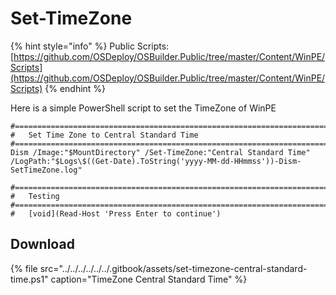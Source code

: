 # Set-TimeZone

{% hint style="info" %}
Public Scripts: [https://github.com/OSDeploy/OSBuilder.Public/tree/master/Content/WinPE/Scripts](https://github.com/OSDeploy/OSBuilder.Public/tree/master/Content/WinPE/Scripts)
{% endhint %}

Here is a simple PowerShell script to set the TimeZone of WinPE

```text
#======================================================================================
#	Set Time Zone to Central Standard Time
#======================================================================================
Dism /Image:"$MountDirectory" /Set-TimeZone:"Central Standard Time" /LogPath:"$Logs\$((Get-Date).ToString('yyyy-MM-dd-HHmmss'))-Dism-SetTimeZone.log"

#======================================================================================
#	Testing
#======================================================================================
#	[void](Read-Host 'Press Enter to continue')
```

## Download

{% file src="../../../../../../.gitbook/assets/set-timezone-central-standard-time.ps1" caption="TimeZone Central Standard Time" %}

